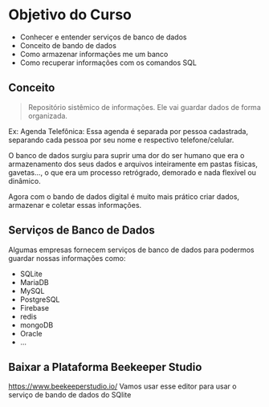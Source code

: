 # Objetivo do Curso

- Conhecer e entender serviços de banco de dados
- Conceito de bando de dados
- Como armazenar informações me um banco
- Como recuperar informações com os comandos SQL

## Conceito

> Repositório sistêmico de informações. Ele vai guardar dados de forma organizada.

Ex: Agenda Telefônica: Essa agenda é separada por pessoa cadastrada, separando cada pessoa por seu nome e respectivo telefone/celular.

O banco de dados surgiu para suprir uma dor do ser humano que era o armazenamento dos seus dados e arquivos inteiramente em pastas físicas, gavetas..., o que era um processo retrógrado, demorado e nada flexível ou dinâmico. 

Agora com o bando de dados digital é muito mais prático criar dados, armazenar e coletar essas informações.

## Serviços de Banco de Dados

Algumas empresas fornecem serviços de banco de dados para podermos guardar nossas informações como:

- SQLite
- MariaDB
- MySQL
- PostgreSQL
- Firebase
- redis
- mongoDB
- Oracle 
- ...

## Baixar a Plataforma Beekeeper Studio 

https://www.beekeeperstudio.io/
Vamos usar esse editor para usar o serviço de bando de dados do SQlite